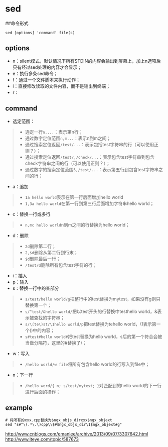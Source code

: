 # sed

##命令形式

```shell
sed [options] 'command' file(s)
```

## options

* n：silent模式，默认情况下所有STDIN的内容会输出到屏幕上，加上n选项后只有经过sed处理的内容才会显示；
* e：执行多条sed命令；
* f：通过一个文件脚本来执行动作；
* i：直接修改读取的文件内容，而不是输出到终端；
* r：

## command
* 选定范围：
>* 选定一行`n....`：表示第n行；
>* 通过数字定位范围`n,m...`：表示n到m之间；
>* 通过搜索定位返回`/test/...`：表示包括test字符串的行（可以使用正则？）；
>* 通过搜索定位返回`/test/,/check/...`：表示包含test字符串到包含check字符串之间的行（可以使用正则？）；
>* 通过数字的搜索定位范围`5,/test/...`：表示第五行到包含test字符串之间的行；
* a：追加
>* `1a hello world`表示在第一行后面增加hello world
>* `1,3a hello world`在第一行到第三行后面增加字符串hello world；
* c：替换一行或多行
>* `n,mc hello world`n到m之间的行替换为hello world；
* d：删除
>* `2d`删除第二行；
>* `2,$d`删除从第二行到行末；
>* `$d`删除最后一行；
>* `/test/d`删除所有包含test字符的行；
* i：插入
* p：输入
* s：替换一行中的某部分
>* `s/test/hello world/g`把整行中的test替换为mytest，如果没有g则只替换第一个；
>* `s/^test/&hello world/`把以test开头的行替换中testhello world，&表示被查找的字符串；
>* `s/\(te\)st/\1hello world/p`把test替换为tehello world，\1表示第一个\(\)中的内容；
>* `s#test#hello world#`把test替换为hello world，s后的第一个符合会被当做分隔符，这里的#替换了/；
* w：写入
>* `/hello world/w file`将所有包含hello world的行写入到file中；
* n：下一行
>* `/hello word/{ n; s/test/mytest; }`对匹配到的hello world的下一行进行后面的操作；


## example

```shell
# 将所有的xxx.cpp替换为$ngx_objs_dirxxx$ngx_objext
sed "s#^\(.*\.\)cpp\\$#$ngx_objs_dir\1$ngx_objext#g" 
```

http://www.cnblogs.com/emanlee/archive/2013/09/07/3307642.html
http://www.iteye.com/topic/587673